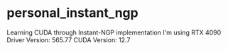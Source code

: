 # personal_instant_ngp
Learning CUDA through Instant-NGP implementation
I'm using RTX 4090
Driver Version: 565.77
CUDA Version: 12.7
